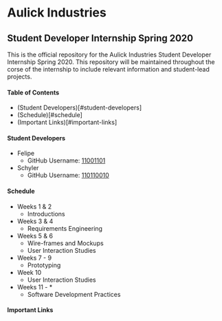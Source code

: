 # Aulick Industries
## Student Developer Internship Spring 2020

This is the official repository for the Aulick Industries Student Developer Internship Spring 2020. This repository will be maintained throughout the corse of the internship to include relevant information and student-lead projects.

#### Table of Contents
* (Student Developers)[#student-developers]
* (Schedule)[#schedule]
* (Important Links)[#important-links]

#### Student Developers

* Felipe
  * GitHub Username: [11001101](https://github.com/11001101)
* Schyler
  * GitHub Username: [110110010](https://github.com/110110010)

#### Schedule
* Weeks 1 & 2
  * Introductions
* Weeks 3 & 4
  * Requirements Engineering
* Weeks 5 & 6
  * Wire-frames and Mockups
  * User Interaction Studies
* Weeks 7 - 9
  * Prototyping
* Week 10
  * User Interaction Studies
* Weeks 11 - *
  * Software Development Practices

#### Important Links